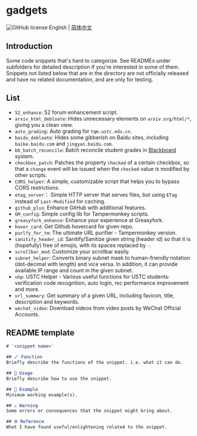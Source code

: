 # gadgets
![GitHub license](https://img.shields.io/github/license/PRO-2684/gadgets?style=flat-square) English | [简体中文](./README_CN.md)

## Introduction
Some code snippets that's hard to categorize. See READMEs under subfolders for detailed description if you're interested in some of them. Snippets not listed below that are in the directory are not officially released and have no related documentation, and are only for testing.

## List
- `52_enhance`: 52 forum enhancement script.
- `arxiv_html_debloate`: Hides unnecessary elements on `arxiv.org/html/*`, giving you a clean view.
- `auto_grading`: Auto grading for `tqm.ustc.edu.cn`.
- `baidu_debloate`: Hides some gibberish on Baidu sites, including `baike.baidu.com` and `jingyan.baidu.com`.
- `bb_batch_reconcile`: Batch reconcile student grades in [Blackboard](https://www.blackboard.com/) system.
- `checkbox_patch`: Patches the property `checked` of a certain checkbox, so that a `change` event will be issued when the `checked` value is modified by other scripts.
- `CORS_helper`: A simple, customizable script that helps you to bypass CORS restrictions.
- `etag_server`： Simple HTTP server that serves files, but using `ETag` instead of `Last-Modified` for caching.
- `github_plus`: Enhance GitHub with additional features.
- `GM_config`: Simple config lib for Tampermonkey scripts.
- `greasyfork_enhance`: Enhance your experience at Greasyfork.
- `hover_card`: Get Github hovercard for given repo.
- `purlfy_for_tm`: The ultimate URL purifier - Tampermonkey version.
- `sanitify_header_id`: Sanitify/Sanitize given string (header id) so that it is (hopefully) free of emojis, with its spaces replaced by `-`.
- `scrollbar_mod`: Customize your scrollbar easily.
- `subnet_helper`: Converts binary subnet mask to human-friendly notation (dot-decimal with length) and vice versa. In addition, it can provide available IP range and count in the given subnet.
- `uhp`: USTC Helper - Various useful functions for USTC students: verification code recognition, auto login, rec performance improvement and more.
- `url_summary`: Get summary of a given URL, including favicon, title, description and keywords.
- `wechat_video`: Download videos from video posts by WeChat Official Accounts.

## README template
```markdown
# `<snippet name>`

## 🪄 Function
Briefly describe the functions of the snippet. i.e. what it can do.

## 📖 Usage
Briefly describe how to use the snippet.

## 🍻 Example
Minimum working example(s).

## ⚠️ Warning
Some errors or consequences that the snippet might bring about.

## 🌐 Reference
What I have found useful/enlightening related to the snippet.
```
